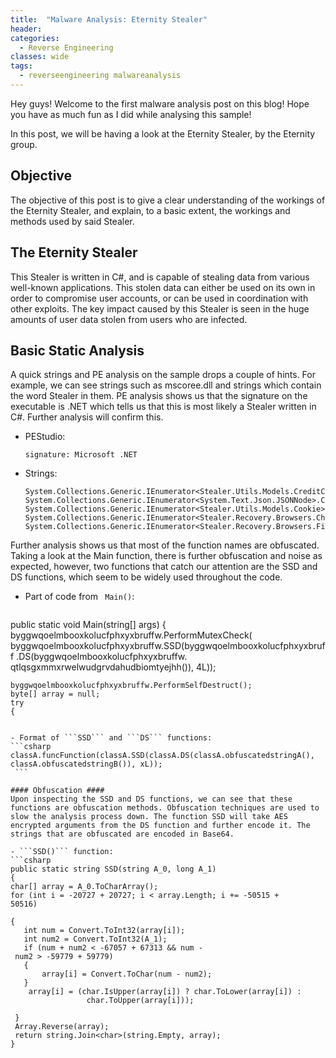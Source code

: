 ```yaml
---
title:  "Malware Analysis: Eternity Stealer"
header:
categories:
  - Reverse Engineering
classes: wide
tags:
  - reverseengineering malwareanalysis
---
```

 Hey guys! Welcome to the first malware analysis post on this blog! Hope you have as much fun as I did while analysing this sample!
 
 In this post, we will be having a look at the Eternity Stealer, by the Eternity group.
 
 
## Objective ##
 The objective of this post is to give a clear understanding of the workings of the Eternity Stealer, and explain, to a basic extent, the workings and methods used by said Stealer.
 
## The Eternity Stealer  ##
This Stealer is written in C#, and is capable of stealing data from various well-known applications. This stolen data can either be used on its own in order to compromise user accounts, or can be used in coordination with other exploits. The key impact caused by this Stealer is seen in the huge amounts of user data stolen from users who are infected.

## Basic Static Analysis ##
A quick strings and PE analysis on the sample drops a couple of hints. For example, we can see strings such as mscoree.dll and strings which contain the word Stealer in them. PE analysis shows us that the signature on the executable is .NET which tells us that this is most likely a Stealer written in C#. Further analysis will confirm this.
 
- PEStudio:
	```
	signature: Microsoft .NET
	```
 
- Strings:
	```
	System.Collections.Generic.IEnumerator<Stealer.Utils.Models.CreditCard>.Current
	System.Collections.Generic.IEnumerator<System.Text.Json.JSONNode>.Current
	System.Collections.Generic.IEnumerator<Stealer.Utils.Models.Cookie>.Current
	System.Collections.Generic.IEnumerator<Stealer.Recovery.Browsers.Chrome.ChromeProfile>.Current
	System.Collections.Generic.IEnumerator<Stealer.Recovery.Browsers.Firefox.FirefoxProfile>.Current
	```

Further analysis shows us that most of the function names are obfuscated. Taking a look at the Main function, there is further obfuscation and noise as expected, however, two functions that catch our attention are the SSD and DS functions, which seem to be widely used throughout the code.

- Part of code from  ``` Main()```: 
  ```csharp
public static void Main(string[] args)
{
	byggwqoelmbooxkolucfphxyxbruffw.PerformMutexCheck(
		byggwqoelmbooxkolucfphxyxbruffw.SSD(byggwqoelmbooxkolucfphxyxbruff
		.DS(byggwqoelmbooxkolucfphxyxbruffw.
			qtlqsgxmmxrwelwudgrvdahudbiomtyejhh()), 4L));
	
	byggwqoelmbooxkolucfphxyxbruffw.PerformSelfDestruct();
	byte[] array = null;
	try
	{
   ```

- Format of ```SSD``` and ```DS``` functions:
   ```csharp
   classA.funcFunction(classA.SSD(classA.DS(classA.obfuscatedstringA(),  classA.obfuscatedstringB()), xL));
	```

#### Obfuscation ####
Upon inspecting the SSD and DS functions, we can see that these functions are obfuscation methods. Obfuscation techniques are used to slow the analysis process down. The function SSD will take AES encrypted arguments from the DS function and further encode it. The strings that are obfuscated are encoded in Base64.

- ```SSD()``` function:
  ```csharp
public static string SSD(string A_0, long A_1)        
{            
   char[] array = A_0.ToCharArray();            
   for (int i = -20727 + 20727; i < array.Length; i += -50515 + 50516)            
	
   {                
	  int num = Convert.ToInt32(array[i]);                
	  int num2 = Convert.ToInt32(A_1);                
	  if (num + num2 < -67057 + 67313 && num - num2 > -59779 + 59779)           
	  {                    	  
		  array[i] = Convert.ToChar(num - num2);                                   
	  }                
       array[i] = (char.IsUpper(array[i]) ? char.ToLower(array[i]) : 
					char.ToUpper(array[i]));
	   
    }            
    Array.Reverse(array);            
    return string.Join<char>(string.Empty, array);
}
   ```